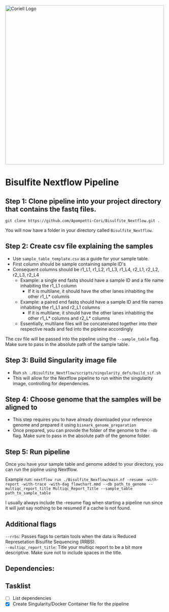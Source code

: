 <a href="https://www.coriell.org">
    <img src="https://raw.githubusercontent.com/Apompetti-Cori/Bisulfite_Nextflow/main/multiqc_logo/Coriell_Logo.png" alt="Coriell Logo" width="500">
</a>

# Bisulfite Nextflow Pipeline

## Step 1: Clone pipeline into your project directory that contains the fastq files.
`git clone https://github.com/Apompetti-Cori/Bisulfite_Nextflow.git .`

You will now have a folder in your directory called `Bisulfite_Nextflow`.

## Step 2: Create csv file explaining the samples
- Use `sample_table_template.csv` as a guide for your sample table.
- First column should be sample containing sample ID's
- Consequent columns should be r1_L1, r1_L2, r1_L3, r1_L4, r2_L1, r2_L2, r2_L3, r2_L4
  - Example: a single end fastq should have a sample ID and a file name inhabiting the r1_L1 column
    - If it is multilane, it should have the other lanes inhabiting the other r1_L* columns
  - Example: a paired end fastq should have a sample ID and file names inhabiting the r1_L1 and r2_L1 columns
    - If it is multilane, it should have the other lanes inhabiting the other r1_L* columns and r2_L* columns
  - Essentially, multilane files will be concatenated together into their respective reads and fed into the pipleine accordingly
   
The csv file will be passed into the pipeline using the `--sample_table` flag. Make sure to pass in the absolute path of the sample table.

## Step 3: Build Singularity image file
- Run `sh ./Bisulfite_Nextflow/scripts/singularity_defs/build_sif.sh`
- This will allow for the Nextflow pipeline to run within the singularity image, controlling for dependencies.

## Step 4: Choose genome that the samples will be aligned to
- This step requires you to have already downloaded your reference genome and prepared it using `bismark_genome_preparation`
- Once prepared, you can provide the folder of the genome to the `--db` flag. Make sure to pass in the absolute path of the genome folder.

## Step 5: Run pipeline
Once you have your sample table and genome added to your directory, you can run the pipline using Nextflow.

Example run: `nextflow run ./Bisulfite_Nexflow/main.nf -resume -with-report -with-trace -with-dag flowchart.mmd --db path_to_genome --multiqc_report_title Multiqc_Report_Title --sample_table path_to_sample_table`

I usually always include the -resume flag when starting a pipeline run since it will just say nothing to be resumed if a cache is not found.

## Additional flags
`--rrbs`: Passes flags to certain tools when the data is Reduced Represetation Bisulfite Sequencing (RRBS).\
`--multiqc_report_title`: Title your multiqc report to be a bit more descriptive. Make sure not to include spaces in the title. 

## Dependencies:


## Tasklist
- [ ] List dependencies
- [x] Create Singularity/Docker Container file for the pipeline
